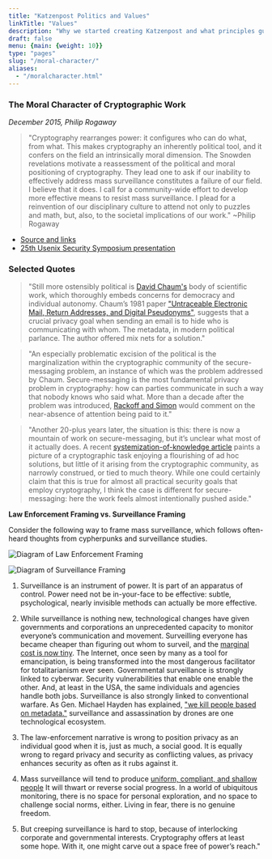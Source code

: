 ```yaml
---
title: "Katzenpost Politics and Values"
linkTitle: "Values"
description: "Why we started creating Katzenpost and what principles guide us."
draft: false
menu: {main: {weight: 10}}
type: "pages"
slug: "/moral-character/"
aliases:
  - "/moralcharacter.html"
---
```



### The Moral Character of Cryptographic Work

*December 2015, Philip Rogaway*

> "Cryptography rearranges power: it configures who can do what, from what. This makes cryptography an inherently political tool, and it confers on the field an
> intrinsically moral dimension. The Snowden revelations motivate a reassessment of the political and moral positioning of cryptography. They lead one to ask if our inability to
> effectively address mass surveillance constitutes a failure of our field. I believe that it does. I call for a community-wide effort to develop more effective means to resist
> mass surveillance. I plead for a reinvention of our disciplinary culture to attend not only to puzzles and math, but, also, to the societal implications of our work." ~Philip Rogaway

- [Source and links](http://web.cs.ucdavis.edu/~rogaway/papers/moral.html)
- [25th Usenix Security Symposium presentation](https://www.usenix.org/conference/usenixsecurity16/technical-sessions/presentation/rogaway)


### Selected Quotes

> "Still more ostensibly political is [David Chaum's](https://en.wikipedia.org/wiki/David_Chaum)
> body of scientific work, which thoroughly embeds concerns for democracy and individual autonomy.
> Chaum’s 1981 paper ["Untraceable Electronic Mail, Return Addresses, and Digital Pseudonyms"](https://bib.mixnetworks.org/#chaum-mix),
> suggests that a crucial privacy goal when
> sending an email is to hide who is communicating with whom. The metadata, in
> modern political parlance. The author offered mix nets for a solution."

> "An especially problematic excision of the political is the marginalization
> within the cryptographic community of the secure-messaging problem, an
> instance of which was the problem addressed by Chaum. Secure-messaging
> is the most fundamental privacy problem in cryptography: how can parties
> communicate in such a way that nobody knows who said what. More than a
> decade after the problem was introduced, [Rackoff and Simon](http://sci-hub.tw/10.1145/167088.167260)
> would comment on the near-absence of attention being paid to it."

> "Another 20-plus years later, the situation is this: there is now a mountain of work on secure-messaging, but
> it’s unclear what most of it actually does. A recent [systemization-of-knowledge article](https://ieeexplore.ieee.org/document/7163029)
> paints a picture of a cryptographic task enjoying a flourishing of ad hoc
> solutions, but little of it arising from the cryptographic community, as narrowly
> construed, or tied to much theory. While one could certainly claim that this is
> true for almost all practical security goals that employ cryptography, I think the
> case is different for secure-messaging: here the work feels almost intentionally
> pushed aside."

**Law Enforcement Framing vs. Surveillance Framing**

Consider the following way to frame mass surveillance, which follows
often-heard thoughts from cypherpunks and surveillance studies.

![Diagram of Law Enforcement Framing](/images/moralcharacter/law-enforcement-framing.jpg)

![Diagram of Surveillance Framing](/images/moralcharacter/surveillance-framing.jpg)

1. Surveillance is an instrument of power. It is part of an apparatus of
control. Power need not be in-your-face to be effective: subtle, psychological,
nearly invisible methods can actually be more effective.

2. While surveillance is nothing new, technological changes have given
governments and corporations an unprecedented capacity to monitor everyone’s
communication and movement. Surveilling everyone has became cheaper than
figuring out whom to surveil, and the
[marginal cost is now tiny](https://www.yalelawjournal.org/forum/tiny-constables-and-the-cost-of-surveillance-making-cents-out-of-united-states-v-jones).
The Internet, once seen by many as a tool for emancipation, is being
transformed into the most dangerous facilitator for totalitarianism ever
seen. Governmental surveillance is strongly linked to cyberwar. Security
vulnerabilities that enable one enable the other. And, at least in the USA,
the same individuals and agencies handle both jobs. Surveillance is also
strongly linked to conventional warfare. As Gen. Michael Hayden has
explained, ["we kill people based on metadata."](https://www.youtube.com/watch?v=kV2HDM86XgI)
surveillance and assassination by drones are one technological ecosystem.

4. The law-enforcement narrative is wrong to position privacy as an individual
good when it is, just as much, a social good. It is equally wrong to regard
privacy and security as conflicting values, as privacy enhances security as
often as it rubs against it.

5. Mass surveillance will tend to produce [uniform, compliant, and shallow
people](https://en.wikipedia.org/wiki/The_Human_Condition_(book)) It will
thwart or reverse social progress. In a world of ubiquitous monitoring, there
is no space for personal exploration, and no space to challenge social norms,
either. Living in fear, there is no genuine freedom.

6. But creeping surveillance is hard to stop, because of interlocking corporate
and governmental interests. Cryptography offers at least some hope. With
it, one might carve out a space free of power’s reach."
